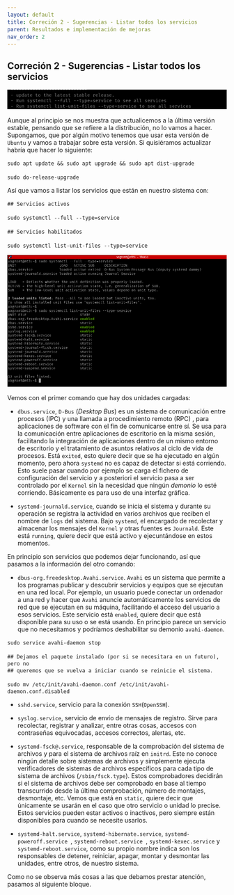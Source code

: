 ```yaml
---
layout: default
title: Correción 2 - Sugerencias - Listar todos los servicios
parent: Resultados e implementación de mejoras
nav_order: 2
---
```


## Correción 2 - Sugerencias - Listar todos los servicios

<img src="https://raw.githubusercontent.com/crivmar/crivmar-lynis.github.io/main/assets/images/31.png"/>

Aunque al principio se nos muestra que actualicemos a la última versión estable, pensando que se refiere a la distribución, no lo vamos a hacer. Supongamos, que por algún motivo tenemos que usar esta versión de `Ubuntu` y vamos a trabajar sobre esta versión. Si quisiéramos actualizar habría que hacer lo siguiente:

~~~
sudo apt update && sudo apt upgrade && sudo apt dist-upgrade

sudo do-release-upgrade
~~~

Así que vamos a listar los servicios que están en nuestro sistema con:

~~~
## Servicios activos

sudo systemctl --full --type=service

## Servicios habilitados

sudo systemctl list-unit-files --type=service
~~~

<img src="https://raw.githubusercontent.com/crivmar/crivmar-lynis.github.io/main/assets/images/32.png"/>


Vemos con el primer comando que hay dos unidades cargadas:

-  `dbus.service`, `D-Bus` (*Desktop Bus*) es un sistema de comunicación entre procesos (IPC) y una llamada a procedimiento remoto (RPC) , para aplicaciones de software con el fin de comunicarse entre sí. Se usa para la comunicación entre aplicaciones de escritorio en la misma sesión, facilitando la integración de aplicaciones dentro de un mismo entorno de escritorio y el tratamiento de asuntos relativos al ciclo de vida de procesos. Está `exited`, esto quiere decir que se ha ejecutado en algún momento, pero ahora  `systemd` no es capaz de detectar si está corriendo. Esto suele pasar cuando por ejemplo se carga el fichero de configuración del servicio y a posteriori el servicio pasa a ser controlado por el `Kernel` sin la necesidad que ningún *demonio* lo esté corriendo. Básicamente es para uso de una interfaz gráfica.

- `systemd-journald.service`, cuando se inicia el sistema y durante su operación se registra la actividad en varios archivos que reciben el nombre de `logs` del sistema. Bajo `systemd`, el encargado de recolectar y almacenar los mensajes del `Kernel` y otras fuentes es `Journald`. Este está `running`, quiere decir que está activo y ejecuntándose en estos momentos.

En principio son servicios que podemos dejar funcionando, así que pasamos a la información del otro comando:

- `dbus-org.freedesktop.Avahi.service`. `Avahi` es un sistema que permite a los programas publicar y descubrir servicios y equipos que se ejecutan en una red local. Por ejemplo, un usuario puede conectar un ordenador a una red y hacer que `Avahi` anuncie automáticamente los servicios de red que se ejecutan en su máquina, facilitando el acceso del usuario a esos servicios. Este servicio está `enabled`, quiere decir que está disponible para su uso o se está usando. En principio parece un servicio que no necesitamos y podríamos deshabilitar su demonio `avahi-daemon`.

~~~
sudo service avahi-daemon stop

## Dejamos el paquete instalado (por si se necesitara en un futuro), pero no
## queremos que se vuelva a iniciar cuando se reinicie el sistema.

sudo mv /etc/init/avahi-daemon.conf /etc/init/avahi-daemon.conf.disabled
~~~


- `sshd.service`, servicio para la conexión `SSH`(`OpenSSH`).

- `syslog.service`,  servicio de envío de mensajes de registro. Sirve para recolectar, registrar y analizar, entre otras cosas, accesos con contraseñas equivocadas, accesos correctos, alertas, etc.

- `systemd-fsck@.service`, responsable de la comprobación del sistema de archivos y para el sistema de archivos raíz en `initrd`. Este no conoce ningún detalle sobre sistemas de archivos y simplemente ejecuta verificadores de sistemas de archivos específicos para cada tipo de sistema de archivos (`/sbin/fsck.type`). Estos comprobadores decidirán si el sistema de archivos debe ser comprobado en base al tiempo transcurrido desde la última comprobación, número de montajes, desmontaje, etc. Vemos que está en `static`, quiere decir que únicamente se usarán en el caso que otro servicio o unidad lo precise. Estos servicios pueden estar activos o inactivos, pero siempre están disponibles para cuando se necesite usarlos.

- `systemd-halt.service`, `systemd-hibernate.service`, `systemd-poweroff.service `, `systemd-reboot.service `, `systemd-kexec.service` y `systemd-reboot.service`, como su propio nombre indica son los responsables de detener, reiniciar, apagar, montar y desmontar las unidades, entre otros, de nuestro sistema.

Como no se observa más cosas a las que debamos prestar atención, pasamos al siguiente bloque.